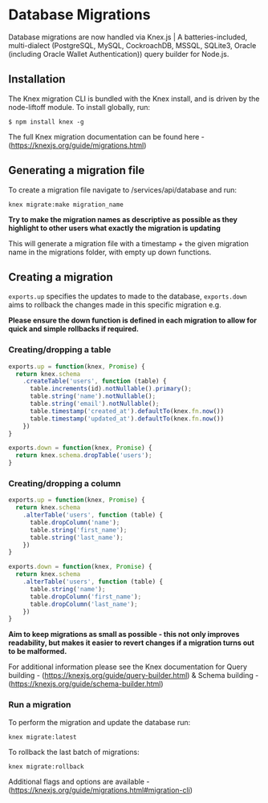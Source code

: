 # Database Migrations

Database migrations are now handled via Knex.js | A batteries-included, multi-dialect (PostgreSQL, MySQL, CockroachDB, MSSQL, SQLite3, Oracle (including Oracle Wallet Authentication)) query builder for
Node.js.

## Installation

The Knex migration CLI is bundled with the Knex install, and is driven by the node-liftoff module. To install globally, run:

`$ npm install knex -g`

The full Knex migration documentation can be found here - (https://knexjs.org/guide/migrations.html)

## Generating a migration file

To create a migration file navigate to /services/api/database and run:

`knex migrate:make migration_name`

**Try to make the migration names as descriptive as possible as they highlight to other users what exactly the migration is updating**

This will generate a migration file with a timestamp + the given migration name in the migrations folder, with empty up down functions.

## Creating a migration

`exports.up` specifies the updates to made to the database, `exports.down` aims to rollback the changes made in this specific migration e.g.

**Please ensure the down function is defined in each migration to allow for quick and simple rollbacks if required.**

### Creating/dropping a table
```javascript
exports.up = function(knex, Promise) {
  return knex.schema
    .createTable('users', function (table) {
      table.increments(id).notNullable().primary();
      table.string('name').notNullable();
      table.string('email').notNullable();
      table.timestamp('created_at').defaultTo(knex.fn.now())
      table.timestamp('updated_at').defaultTo(knex.fn.now())
    })
}

exports.down = function(knex, Promise) {
  return knex.schema.dropTable('users');
}
```
### Creating/dropping a column
```javascript
exports.up = function(knex, Promise) {
  return knex.schema
    .alterTable('users', function (table) {
      table.dropColumn('name');
      table.string('first_name');
      table.string('last_name');
    })
}

exports.down = function(knex, Promise) {
  return knex.schema
    .alterTable('users', function (table) {
      table.string('name');
      table.dropColumn('first_name');
      table.dropColumn('last_name');
    })
}
```
**Aim to keep migrations as small as possible - this not only improves readability, but makes it easier to revert changes if a migration turns out to be malformed.**

For additional information please see the Knex documentation for Query building - (https://knexjs.org/guide/query-builder.html) & Schema building - (https://knexjs.org/guide/schema-builder.html)

### Run a migration

To perform the migration and update the database run:

`knex migrate:latest`

To rollback the last batch of migrations:

`knex migrate:rollback`

Additional flags and options are available - (https://knexjs.org/guide/migrations.html#migration-cli)

